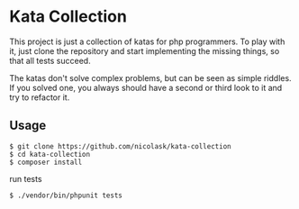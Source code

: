 Kata Collection
===============

This project is just a collection of katas for php programmers.
To play with it, just clone the repository and start implementing
the missing things, so that all tests succeed.

The katas don't solve complex problems, but can be seen as simple
riddles. If you solved one, you always should have a second or third
look to it and try to refactor it.

Usage
-----

    $ git clone https://github.com/nicolask/kata-collection
    $ cd kata-collection
    $ composer install
    
run tests

    $ ./vendor/bin/phpunit tests    
